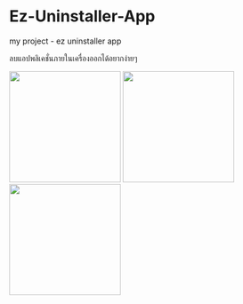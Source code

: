 # Ez-Uninstaller-App
my project - ez uninstaller app

ลบแอปพลิเคชั่นภายในเครื่องออกได้อยากง่ายๆ

<img src="https://user-images.githubusercontent.com/26242114/46451634-79bf5d00-c7c1-11e8-857a-96ec0e4690d8.png" width="200">
<img src="https://user-images.githubusercontent.com/26242114/46451633-79bf5d00-c7c1-11e8-86b7-6373a1e41224.png" width="200">
<img src="https://user-images.githubusercontent.com/26242114/46451632-7926c680-c7c1-11e8-9fd6-a295ff21d48e.png" width="200">


